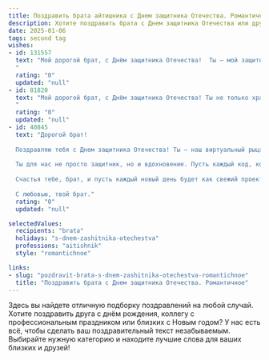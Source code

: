 ```yaml
---
title: Поздравить брата айтишника с Днем защитника Отечества. Романтичное
description: Хотите поздравить брата с Днем защитника Отечества или другим праздником? Наш ИИ создаст незабываемое поздравление, а вы обязательно выделитесь среди других.  
date: 2025-01-06
tags: second tag
wishes:
- id: 131557
  text: "Мой дорогой брат, с Днём защитника Отечества!  Ты – мой защитник в мире сложных кодов и виртуальных битв, мой рыцарь в сияющих доспехах из клавиатуры и монитора.  Пусть твоя жизнь, как самый мощный алгоритм, будет наполнена счастьем, любовью и успехом.  Я горжусь твоей силой, твоим умом и твоим добрым сердцем.  Целую крепко!
  "
  rating: "0"
  updated: "null"
- id: 81820
  text: "Мой дорогой брат, с Днём защитника Отечества! Ты не только хранитель семейного очага, но и настоящий герой в мире IT, защищающий нас от цифровых угроз. Пусть твоя любовь к родине будет такой же сильной, как и твой код, а твоя жизнь полна новых возможностей и ярких побед!
  "
  rating: "0"
  updated: "null"
- id: 40845
  text: "Дорогой брат!
  
  Поздравляю тебя с Днем защитника Отечества! Ты — наш виртуальный рыцарь, который стоит на страже всего самого важного и ценного. Как айтишник, ты создаешь мир, в котором технологии служат людям, открывают новые горизонты и связи.
  
  Ты для нас не просто защитник, но и вдохновение. Пусть каждый код, который ты пишешь, становится маленьким шедевром, а каждое решение — успехом в твоем пути. Желаю тебе, чтобы в твоей жизни всегда было место для любви, радости и свершений.
  
  Счастья тебе, брат, и пусть каждый новый день будет как свежий проект, полный неожиданных возможностей и светлых перспектив!
  
  С любовью, твой брат."
  rating: "0"
  updated: "null"

selectedValues:
  recipients: "brata"
  holidays: "s-dnem-zashitnika-otechestva"
  professions: "aitishnik"
  style: "romantichnoe"

links:
- slug: "pozdravit-brata-s-dnem-zashitnika-otechestva-romantichnoe"
  title: "Поздравить брата с Днем защитника Отечества. Романтичное"
---
```


Здесь вы найдете отличную подборку поздравлений на любой случай.
Хотите поздравить друга с днём рождения, коллегу с профессиональным праздником или близких с Новым годом? У нас есть всё, чтобы сделать ваш поздравительный текст незабываемым. Выбирайте нужную категорию и находите лучшие слова для ваших близких и друзей!
